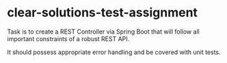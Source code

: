 #     clear-solutions-test-assignment

Task is to create a REST Controller via Spring Boot that will follow all important constraints of a robust REST API.

It should possess appropriate error handling and be covered with unit tests.

